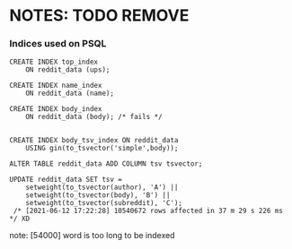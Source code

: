 # NOTES: TODO REMOVE

### Indices used on PSQL
```
CREATE INDEX top_index
    ON reddit_data (ups);

CREATE INDEX name_index
    ON reddit_data (name);

CREATE INDEX body_index
    ON reddit_data (body); /* fails */


CREATE INDEX body_tsv_index ON reddit_data
    USING gin(to_tsvector('simple',body));

ALTER TABLE reddit_data ADD COLUMN tsv tsvector;

UPDATE reddit_data SET tsv =
    setweight(to_tsvector(author), 'A') ||
    setweight(to_tsvector(body), 'B') ||
    setweight(to_tsvector(subreddit), 'C');
 /* [2021-06-12 17:22:28] 10540672 rows affected in 37 m 29 s 226 ms */ XD

```

note:
[54000] word is too long to be indexed
